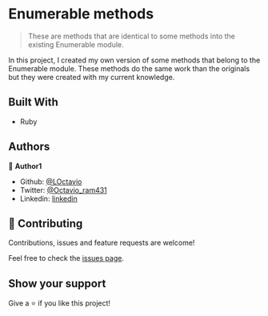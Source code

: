 # Enumerable methods

> These are methods that are identical to some methods into the existing Enumerable module.

In this project, I created my own version of some methods that belong to the Enumerable module.
These methods do the same work than the originals but they were created with my current knowledge. 

## Built With

- Ruby

## Authors

👤 **Author1**

- Github: [@LOctavio](https://github.com/LOctavio)
- Twitter: [@Octavio_ram431](https://twitter.com/Octavio_ram431)
- Linkedin: [linkedin](https://www.linkedin.com/in/luis-octavio-ramirez-cruz)


## 🤝 Contributing

Contributions, issues and feature requests are welcome!

Feel free to check the [issues page](https://github.com/LOctavio/enumerable-methods/issues).

## Show your support

Give a ⭐️ if you like this project!

